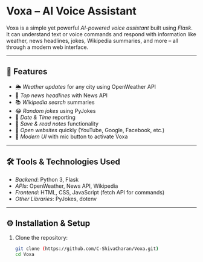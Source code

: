 # Voxa – AI Voice Assistant

Voxa is a simple yet powerful *AI-powered voice assistant* built using *Flask*.  
It can understand text or voice commands and respond with information like weather, news headlines, jokes, Wikipedia summaries, and more – all through a modern web interface.

---

## 🚀 Features
- 🌦 *Weather updates* for any city using OpenWeather API  
- 📰 *Top news headlines* with News API  
- 📚 *Wikipedia search* summaries  
- 😂 *Random jokes* using PyJokes  
- 📅 *Date & Time* reporting  
- 📝 *Save & read notes* functionality  
- 🔗 *Open websites* quickly (YouTube, Google, Facebook, etc.)  
- 🎨 *Modern UI* with mic button to activate Voxa  

---

## 🛠 Tools & Technologies Used
- *Backend*: Python 3, Flask  
- *APIs*: OpenWeather, News API, Wikipedia  
- *Frontend*: HTML, CSS, JavaScript (fetch API for commands)  
- *Other Libraries*: PyJokes, dotenv  

---

## ⚙ Installation & Setup
1. Clone the repository:
   ```bash
   git clone (https://github.com/C-ShivaCharan/Voxa.git)
   cd Voxa
